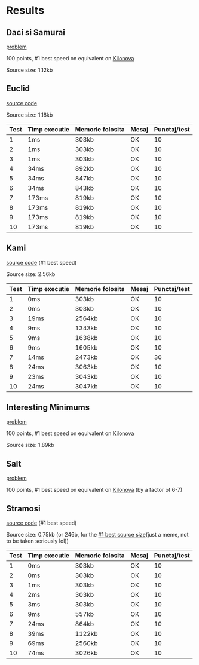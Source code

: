 # Results

## Daci si Samurai
[problem](https://codeforces.com/gym/103999/problem/I)

100 points, #1 best speed on equivalent on [Kilonova](https://kilonova.ro/submissions/384083)

Source size: 1.12kb

## Euclid
[source code](https://www.infoarena.ro/job_detail/3230747)

Source size: 1.18kb

| Test | Timp executie | Memorie folosita | Mesaj | Punctaj/test |
| ---- | ------------- | ---------------- | ----- | ------------ |
| 1    | 1ms           | 303kb            | OK    | 10           |
| 2    | 1ms           | 303kb            | OK    | 10           |
| 3    | 1ms           | 303kb            | OK    | 10           |
| 4    | 34ms          | 892kb            | OK    | 10           |
| 5    | 34ms          | 847kb            | OK    | 10           |
| 6    | 34ms          | 843kb            | OK    | 10           |
| 7    | 173ms         | 819kb            | OK    | 10           |
| 8    | 173ms         | 819kb            | OK    | 10           |
| 9    | 173ms         | 819kb            | OK    | 10           |
| 10   | 173ms         | 819kb            | OK    | 10           |


## Kami
[source code](https://www.infoarena.ro/job_detail/3231981) (#1 best speed)

Source size: 2.56kb

| Test | Timp executie | Memorie folosita | Mesaj | Punctaj/test |
| ---- | ------------- | ---------------- | ----- | ------------ |
| 1    | 0ms           | 303kb            | OK    | 10           |
| 2    | 0ms           | 303kb            | OK    | 10           |
| 3    | 19ms          | 2564kb           | OK    | 10           |
| 4    | 9ms           | 1343kb           | OK    | 10           |
| 5    | 9ms           | 1638kb           | OK    | 10           |
| 6    | 9ms           | 1605kb           | OK    | 10           |
| 7    | 14ms          | 2473kb           | OK    | 30           |
| 8    | 24ms          | 3063kb           | OK    | 10           |
| 9    | 23ms          | 3043kb           | OK    | 10           |
| 10   | 24ms          | 3047kb           | OK    | 10           |


## Interesting Minimums
[problem](https://codeforces.com/gym/103999/problem/M)

100 points, #1 best speed on equivalent on [Kilonova](https://kilonova.ro/submissions/383978)	

Source size: 1.89kb


## Salt
[problem](https://codeforces.com/gym/103999/problem/L)

100 points, #1 best speed on equivalent on [Kilonova](https://kilonova.ro/submissions/384106) (by a factor of 6-7)


## Stramosi
[source code](https://www.infoarena.ro/job_detail/3231638) (#1 best speed)

Source size: 0.75kb (or 246b, for the [#1 best source size](https://www.infoarena.ro/job_detail/3231609)(just a meme, not to be taken seriously lol))

| Test | Timp executie | Memorie folosita | Mesaj | Punctaj/test |
| ---- | ------------- | ---------------- | ----- | ------------ |
| 1    | 0ms           | 303kb            | OK    | 10           |
| 2    | 0ms           | 303kb            | OK    | 10           |
| 3    | 1ms           | 303kb            | OK    | 10           |
| 4    | 2ms           | 303kb            | OK    | 10           |
| 5    | 3ms           | 303kb            | OK    | 10           |
| 6    | 9ms           | 557kb            | OK    | 10           |
| 7    | 24ms          | 864kb            | OK    | 10           |
| 8    | 39ms          | 1122kb           | OK    | 10           |
| 9    | 69ms          | 2560kb           | OK    | 10           |
| 10   | 74ms          | 3026kb           | OK    | 10           |
